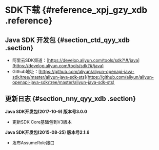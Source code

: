 # SDK下载 {#reference_xpj_gzy_xdb .reference}

## Java SDK 开发包 {#section_ctd_qyy_xdb .section}

-   阿里云SDK频道：[https://develop.aliyun.com/tools/sdk?\#/java](https://develop.aliyun.com/tools/sdk?#/java)
-   Github地址：[https://github.com/aliyun/aliyun-openapi-java-sdk/tree/master/aliyun-java-sdk-sts](https://github.com/aliyun/aliyun-openapi-java-sdk/tree/master/aliyun-java-sdk-sts)

## 更新日志 {#section_nny_qyy_xdb .section}

**Java SDK开发包\(2017-10-9\) 版本号3.0.0**

-   更新SDK Core基础包到V3版本

**Java SDK开发包\(2015-08-25\) 版本号2.1.6**

-   发布AssumeRole接口

